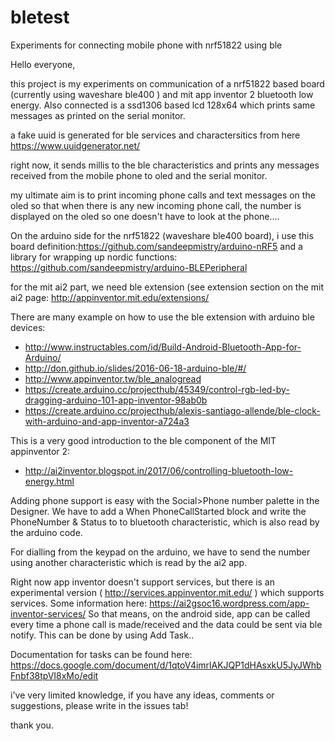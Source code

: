 # bletest
Experiments for connecting mobile phone with nrf51822 using ble 


Hello everyone,

this project is my experiments on communication of a nrf51822 based board (currently using waveshare ble400 ) and mit app inventor 2 bluetooth low energy. Also connected is a ssd1306 based lcd 128x64 which prints same messages as printed on the serial monitor.

a fake uuid is generated for ble services and charactersitics from here https://www.uuidgenerator.net/

right now, it sends millis to the ble characteristics and prints any messages received from the mobile phone to oled and the serial monitor.


my ultimate aim is to print incoming phone calls and text messages on the oled so that when there is any new incoming phone call, the number is displayed on the oled so one doesn't have to look at the phone....




On the arduino side for the nrf51822 (waveshare ble400 board), i use this board definition:https://github.com/sandeepmistry/arduino-nRF5
and a library for wrapping up nordic functions: https://github.com/sandeepmistry/arduino-BLEPeripheral

for the mit ai2 part, we need ble extension (see extension section on the mit ai2 page: http://appinventor.mit.edu/extensions/

There are many example on how to use the ble extension with arduino ble devices: 
* http://www.instructables.com/id/Build-Android-Bluetooth-App-for-Arduino/
* http://don.github.io/slides/2016-06-18-arduino-ble/#/
* http://www.appinventor.tw/ble_analogread
* https://create.arduino.cc/projecthub/45349/control-rgb-led-by-dragging-arduino-101-app-inventor-98ab0b
* https://create.arduino.cc/projecthub/alexis-santiago-allende/ble-clock-with-arduino-and-app-inventor-a724a3

This is a very good introduction to the ble component of the MIT appinventor 2:
* http://ai2inventor.blogspot.in/2017/06/controlling-bluetooth-low-energy.html


Adding phone support is easy with the Social>Phone number palette in the Designer. We have to add a When PhoneCallStarted block and write the PhoneNumber & Status to to bluetooth characteristic, which is also read by the arduino code.

For dialling from the keypad on the arduino, we have to send the number using another characteristic which is read by the ai2 app.

Right now app inventor doesn't support services, but there is an experimental version ( http://services.appinventor.mit.edu/ ) which supports services. Some information here: https://ai2gsoc16.wordpress.com/app-inventor-services/ So that means, on the android side, app can be called every time a phone call is made/received and the data could be sent via ble notify. This can be done by using Add Task.. 

Documentation for tasks can be found here:
https://docs.google.com/document/d/1qtoV4imrlAKJQP1dHAsxkU5JyJWhbFnbf38tpVI8xMo/edit


i've  very limited knowledge, if you have any ideas, comments or suggestions, please write in the issues tab!


thank you.
